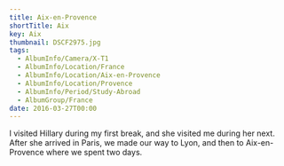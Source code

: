 ```yaml
---
title: Aix-en-Provence
shortTitle: Aix
key: Aix
thumbnail: DSCF2975.jpg
tags:
  - AlbumInfo/Camera/X-T1
  - AlbumInfo/Location/France
  - AlbumInfo/Location/Aix-en-Provence
  - AlbumInfo/Location/Provence
  - AlbumInfo/Period/Study-Abroad
  - AlbumGroup/France
date: 2016-03-27T00:00
---
```

I visited Hillary during my first break, and she visited me during her next. After she arrived in Paris, we  made our way to Lyon, and then to Aix-en-Provence where we spent two days.
